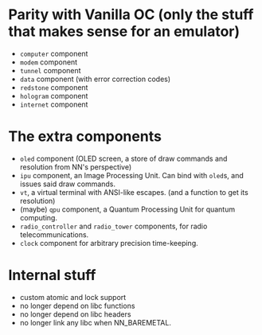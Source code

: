 # Parity with Vanilla OC (only the stuff that makes sense for an emulator)

- `computer` component
- `modem` component
- `tunnel` component
- `data` component (with error correction codes)
- `redstone` component
- `hologram` component
- `internet` component

# The extra components

- `oled` component (OLED screen, a store of draw commands and resolution from NN's perspective)
- `ipu` component, an Image Processing Unit. Can bind with `oled`s, and issues said draw commands.
- `vt`, a virtual terminal with ANSI-like escapes. (and a function to get its resolution)
- (maybe) `qpu` component, a Quantum Processing Unit for quantum computing.
- `radio_controller` and `radio_tower` components, for radio telecommunications.
- `clock` component for arbitrary precision time-keeping.

# Internal stuff

- custom atomic and lock support
- no longer depend on libc functions
- no longer depend on libc headers
- no longer link any libc when NN_BAREMETAL.
